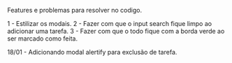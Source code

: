 Features e problemas para resolver no codigo.

1 - Estilizar os modais.
2 - Fazer com que o input search fique limpo ao adicionar uma tarefa.
3 - Fazer com que o todo fique com a borda verde ao ser marcado como feita.

18/01 - Adicionando modal alertify para exclusão de tarefa.